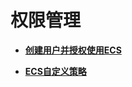 # 权限管理<a name="ecs_03_0800"></a>

-   **[创建用户并授权使用ECS](创建用户并授权使用ECS.md)**  

-   **[ECS自定义策略](ECS自定义策略.md)**  

